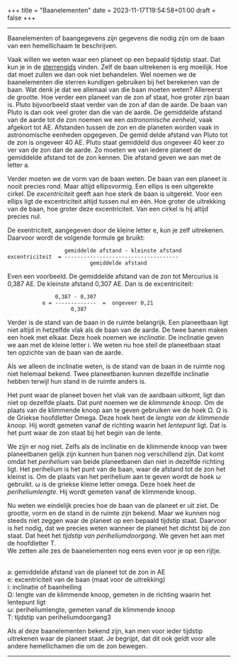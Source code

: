 +++
title = "Baanelementen"
date = 2023-11-17T19:54:58+01:00
draft = false
+++

-------------------------------------------------------------------------------
Baanelementen of baangegevens zijn gegevens die nodig zijn om de baan
van een hemellichaam te beschrijven.

Vaak willen we weten waar een planeet op een bepaald tijdstip staat. Dat
kun je in de [sterrengids](/encyclopedie/koepel) vinden. Zelf de baan
uitrekenen is erg moeilijk. Hoe dat moet zullen we dan ook niet
behandelen. Wel noemen we de baanelementen die sterren kundigen
gebruiken bij het berekenen van de baan. Wat denk je dat we allemaal van
die baan moeten weten? Allereerst de grootte. Hoe verder een planeet van
de zon af staat, hoe groter zijn baan is. Pluto bijvoorbeeld staat
verder van de zon af dan de aarde. De baan van Pluto is dan ook veel
groter dan die van de aarde. De gemiddelde afstand van de aarde tot de
zon noemen we een *astronomische eenheid*, vaak afgekort tot AE.
Afstanden tussen de zon en de planeten worden vaak in astronomische
eenheden opgegeven. De gemid delde afstand van Pluto tot de zon is
ongeveer 40 AE. Pluto staat gemiddeld dus ongeveer 40 keer zo ver van de
zon dan de aarde. Zo moeten we van iedere planeet de gemiddelde afstand
tot de zon kennen. Die afstand geven we aan met de letter a.

Verder moeten we de vorm van de baan weten. De baan van een planeet is
nooit precies rond. Maar altijd ellipsvormig. Een ellips is een
uitgerekte cirkel. De *excentriciteit* geeft aan hoe sterk de baan is
uitgerekt. Voor een ellips ligt de excentriciteit altijd tussen nul en
één. Hoe groter de uitrekking van de baan, hoe groter deze
excentriciteit. Van een cirkel is hij altijd precies nul.

De exentriciteit, aangegeven door de kleine letter e, kun je zelf
uitrekenen. Daarvoor wordt de volgende formule ge bruikt:

                      gemiddelde afstand - kleinste afstand 
    excentriciteit  = ------------------------------------
                              gemiddelde afstand
     

Even een voorbeeld. De gemiddelde afstand van de zon tot Mercurius is
0,387 AE. De kleinste afstand 0,307 AE. Dan is de excentriciteit:

                   0,387 - 0,307 
               e = -------------  =  ongeveer 0,21 
                        0,387
     

Verder is de stand van de baan in de ruimte belangrijk. Een planeetbaan
ligt niet altijd in hetzelfde vlak als de baan van de aarde. De twee
banen maken een hoek met elkaar. Deze hoek noemen we *inclinatie*. De
inclinatie geven we aan met de kleine letter i. We weten nu hoe steil de
planeetbaan staat ten opzichte van de baan van de aarde.

Als we alleen de inclinatie weten, is de stand van de baan in de ruimte
nog niet helemaal bekend. Twee planeetbanen kunnen dezelfde inclinatie
hebben terwijl hun stand in de ruimte anders is.

Het punt waar de planeet boven het vlak van de aardbaan uitkomt, ligt
dan niet op dezelfde plaats. Dat punt noemen we de *klimmende knoop*. Om
de plaats van de klimmende knoop aan te geven gebruiken we de hoek Ω. Ω
is de Griekse hoofdletter Omega. Deze hoek heet de *lengte van de
klimmende knoop*. Hij wordt gemeten vanaf de richting waarin het
*lentepunt* ligt. Dat is het punt waar de zon staat bij het begin van de
lente.

We zijn er nog niet. Zelfs als de inclinatie en de klimmende knoop van
twee planeetbanen gelijk zijn kunnen hun banen nog verschillend zijn.
Dat komt omdat het *perihelium* van beide planeetbanen dan niet in
dezelfde richting ligt. Het perihelium is het punt van de baan, waar de
afstand tot de zon het kleinst is. Om de plaats van het perihelium aan
te geven wordt de hoek ω gebruikt. ω is de griekse kleine letter omega.
Deze hoek heet de *periheliumlengte*. Hij wordt gemeten vanaf de
klimmende knoop.

Nu weten we eindelijk precies hoe de baan van de planeet er uit ziet. De
grootte, vorm en de stand in de ruimte zijn bekend. Maar we kunnen nog
steeds niet zeggen waar de planeet op een bepaald tijdstip staat.
Daarvoor is het nodig, dat we precies weten wanneer de planeet het
dichtst bij de zon staat. Dat heet het *tijdstip van
periheliumdoorgang*. We geven het aan met de hoofdletter T.\
We zetten alle zes de baanelementen nog eens even voor je op een rijtje.

\
a: gemiddelde afstand van de planeet tot de zon in AE\
e: excentriciteit van de baan (maat voor de uitrekking)\
i: inclinatie of baanhelling\
Ω: lengte van de klimmende knoop, gemeten in de richting waarin het
lentepunt ligt\
ω: periheliumlengte, gemeten vanaf de klimmende knoop\
T: tijdstip van periheliumdoorgang3


Als al deze baanelementen bekend zijn, kan men voor ieder tijdstip
uitrekenen waar de planeet staat. Je begrijpt, dat dit ook geldt voor
alle andere hemellichamen die om de zon bewegen.

----------------------------------------------------------------------------------
